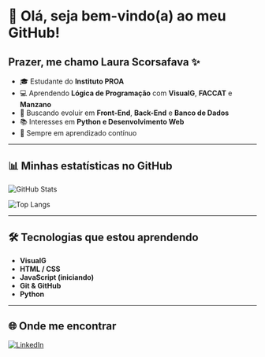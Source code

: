 # 👋 Olá, seja bem-vindo(a) ao meu GitHub!  

## Prazer, me chamo **Laura Scorsafava** ✨  

- 🎓 Estudante do **Instituto PROA**  
- 💻 Aprendendo **Lógica de Programação** com **VisualG**, **FACCAT** e **Manzano**  
- 🚀 Buscando evoluir em **Front-End**, **Back-End** e **Banco de Dados**  
- 📚 Interesses em **Python e Desenvolvimento Web**  
- 🌱 Sempre em aprendizado contínuo  

---

## 📊 Minhas estatísticas no GitHub  

![GitHub Stats](https://github-readme-stats.vercel.app/api?username=LauraScorsafava1&show_icons=true&theme=radical)  

![Top Langs](https://github-readme-stats.vercel.app/api/top-langs/?username=LauraScorsafava1&layout=compact&theme=radical)  

---

## 🛠️ Tecnologias que estou aprendendo  

- **VisualG**  
- **HTML / CSS**  
- **JavaScript (iniciando)**  
- **Git & GitHub**
- **Python**  

---

## 🌐 Onde me encontrar  

[![LinkedIn](https://img.shields.io/badge/LinkedIn-0A66C2?style=for-the-badge&logo=linkedin&logoColor=white)]([https://linkedin.com/in/SEU-LINKEDIN](https://www.linkedin.com/in/laurascorsafava?utm_source=share&utm_campaign=share_via&utm_content=profile&utm_medium=ios_app))

